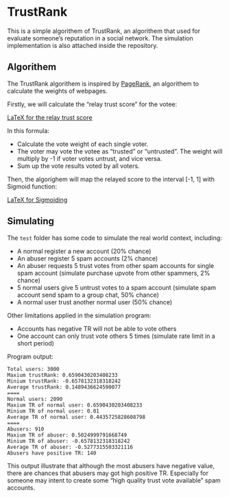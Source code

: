 # TrustRank
This is a simple algorithem of TrustRank, an algorithem that used for evaluate someone’s reputation in a social network. The simulation implementation is also attached inside the repository.

## Algorithem
The TrustRank algorithem is inspired by [PageRank](https://en.wikipedia.org/wiki/PageRank), an algorithem to calculate the weights of webpages.

Firstly, we will calculate the “relay trust score” for the votee:

[LaTeX for the relay trust score](https://latex.codecogs.com/svg.image?\text{rawTrustScore}=\sum_{i=1}^{n}\left(\frac{TR(v_i)}{V(v_i)}\right)\cdot\text{sign}(v_i))

In this formula:

- Calculate the vote weight of each single voter.
- The voter may vote the votee as “trusted” or “untrusted”. The weight will multiply by -1 if voter votes untrust, and vice versa.
- Sum up the vote results voted by all voters.

Then, the algorighem will map the relayed score to the interval [-1, 1] with Sigmoid function:

[LaTeX for Sigmoiding](https://latex.codecogs.com/svg.image?\text{TrustRank}=\begin{cases}\frac{1}{1&plus;e^{-\text{rawTrustScore}}},&\text{if}\text{rawTrustScore}>0\\-\frac{1}{1&plus;e^{\text{rawTrustScore}}},&\text{if}\text{rawTrustScore}\leq&space;0\end{cases})

## Simulating
The `test` folder has some code to simulate the real world context, including:

- A normal register a new account (20% chance)
- An abuser register 5 spam accounts (2% chance)
- An abuser requests 5 trust votes from other spam accounts for single spam account (simulate purchase upvote from other spammers, 2% chance)
- 5 normal users give 5 untrust votes to a spam account (simulate spam account send spam to a group chat, 50% chance)
- A normal user trust another normal user (50% chance)

Other limitations applied in the simulation program:

- Accounts has negative TR will not be able to vote others
- One account can only trust vote others 5 times (simulate rate limit in a short period)

Program output:

```text
Total users: 3000
Maxium trustRank: 0.6590430203408233
Minium trustRank: -0.6578132318318242
Average trustRank: 0.1489436624590077
====
Normal users: 2090
Maxium TR of normal user: 0.6590430203408233
Minium TR of normal user: 0.01
Average TR of normal user: 0.4435725828608798
====
Abusers: 910
Maxium TR of abuser: 0.5024999791668749
Minium TR of abuser: -0.6578132318318242
Average TR of abuser: -0.5277315503321116
Abusers have positive TR: 140
```

This output illustrate that although the most abusers have negative value, there are chances that abusers may got high positive TR. Especially for someone may intent to create some “high quality trust vote available” spam accounts.